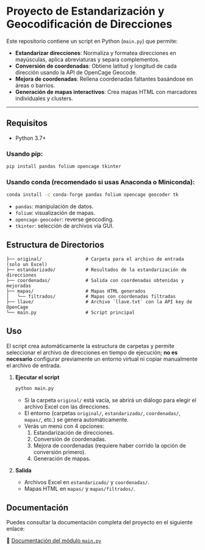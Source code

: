 # Proyecto de Estandarización y Geocodificación de Direcciones

Este repositorio contiene un script en Python (`main.py`) que permite:

- **Estandarizar direcciones**: Normaliza y formatea direcciones en mayúsculas, aplica abreviaturas y separa complementos.
- **Conversión de coordenadas**: Obtiene latitud y longitud de cada dirección usando la API de OpenCage Geocode.
- **Mejora de coordenadas**: Rellena coordenadas faltantes basándose en áreas o barrios.
- **Generación de mapas interactivos**: Crea mapas HTML con marcadores individuales y clusters.

---

## Requisitos

- Python 3.7+

### Usando pip:
```bash
pip install pandas folium opencage tkinter
```

### Usando conda (recomendado si usas Anaconda o Miniconda):
```bash
conda install -c conda-forge pandas folium opencage geocoder tk
```

- `pandas`: manipulación de datos.
- `folium`: visualización de mapas.
- `opencage-geocoder`: reverse geocoding.
- `tkinter`: selección de archivos vía GUI.

## Estructura de Directorios

```
├── original/                # Carpeta para el archivo de entrada (solo un Excel)
├── estandarizado/           # Resultados de la estandarización de direcciones
├── coordenadas/             # Salida con coordenadas obtenidas y mejoradas
├── mapas/                   # Mapas HTML generados
│   └── filtrados/           # Mapas con coordenadas filtradas
├── llave/                   # Archivo `llave.txt` con la API key de OpenCage
└── main.py                  # Script principal
```


## Uso

El script crea automáticamente la estructura de carpetas y permite seleccionar el archivo de direcciones en tiempo de ejecución; **no es necesario** configurar previamente un entorno virtual ni copiar manualmente el archivo de entrada.

1. **Ejecutar el script**
   ```bash
   python main.py
   ```
   - Si la carpeta `original/` está vacía, se abrirá un diálogo para elegir el archivo Excel con las direcciones.
   - El entorno (carpetas `original/`, `estandarizado/`, `coordenadas/`, `mapas/`, etc.) se genera automáticamente.
   - Verás un menú con 4 opciones:
     1. Estandarización de direcciones.
     2. Conversión de coordenadas.
     3. Mejora de coordenadas (requiere haber corrido la opción de conversión primero).
     4. Generación de mapas.

3. **Salida**
   - Archivos Excel en `estandarizado/` y `coordenadas/`.
   - Mapas HTML en `mapas/` y `mapas/filtrados/`.

## Documentación

Puedes consultar la documentación completa del proyecto en el siguiente enlace:

🔗 [Documentación del módulo `main.py`](https://felipe1727.github.io/Georeferenciaci-n-rea-Metropolitana/main.html)
